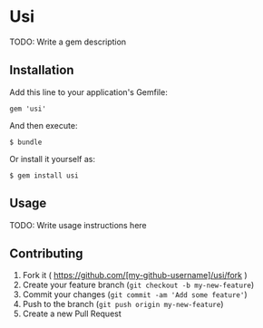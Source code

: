 # Usi

TODO: Write a gem description

## Installation

Add this line to your application's Gemfile:

    gem 'usi'

And then execute:

    $ bundle

Or install it yourself as:

    $ gem install usi

## Usage

TODO: Write usage instructions here

## Contributing

1. Fork it ( https://github.com/[my-github-username]/usi/fork )
2. Create your feature branch (`git checkout -b my-new-feature`)
3. Commit your changes (`git commit -am 'Add some feature'`)
4. Push to the branch (`git push origin my-new-feature`)
5. Create a new Pull Request
